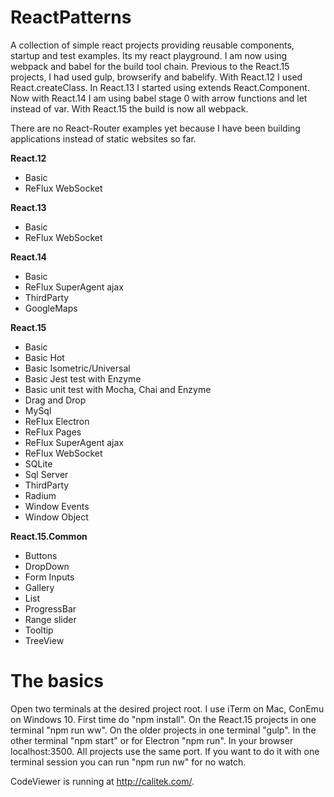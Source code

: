 # ReactPatterns

A collection of simple react projects providing reusable components, startup and test examples. Its my react playground.
I am now using webpack and babel for the build tool chain. Previous to the React.15 projects, I had used gulp, browserify and babelify.
With React.12 I used React.createClass.
In React.13 I started using extends React.Component.
Now with React.14 I am using babel stage 0 with arrow functions and let instead of var. With React.15 the build is now all webpack.

There are no React-Router examples yet because I have been building applications instead of static websites so far.

**React.12**
*  Basic
*  ReFlux WebSocket

**React.13**
*  Basic
*  ReFlux WebSocket

**React.14**
*  Basic
*  ReFlux SuperAgent ajax
*  ThirdParty
  *  GoogleMaps

**React.15**
*  Basic
*  Basic Hot
*  Basic Isometric/Universal
*  Basic Jest test with Enzyme
*  Basic unit test with Mocha, Chai and Enzyme
*  Drag and Drop
*  MySql
*  ReFlux Electron
*  ReFlux Pages
*  ReFlux SuperAgent ajax
*  ReFlux WebSocket
*  SQLite
*  Sql Server
*  ThirdParty
  *  Radium
*  Window Events
*  Window Object

**React.15.Common**
*  Buttons
*  DropDown
*  Form Inputs
*  Gallery
*  List
*  ProgressBar
*  Range slider
*  Tooltip
*  TreeView

# The basics

Open two terminals at the desired project root. I use iTerm on Mac, ConEmu on Windows 10.
First time do "npm install". On the React.15 projects in one terminal "npm run ww".
On the older projects in one terminal "gulp". In the other terminal "npm start" or for Electron "npm run".
In your browser localhost:3500. All projects use the same port.
If you want to do it with one terminal session you can run "npm run nw" for no watch.


CodeViewer is running at http://calitek.com/.
